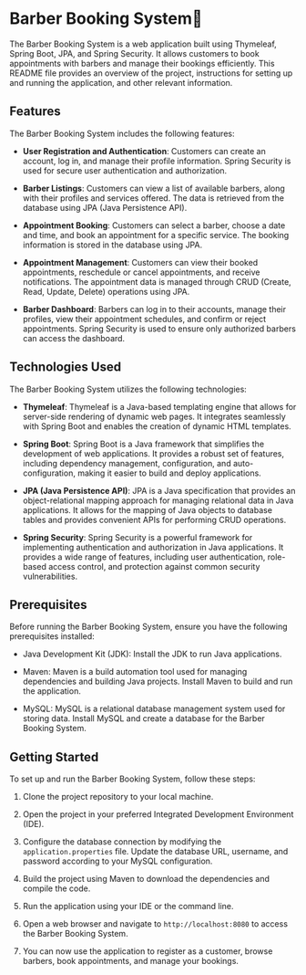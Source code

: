 # Barber Booking System💈

The Barber Booking System is a web application built using Thymeleaf, Spring Boot, JPA, and Spring Security. It allows customers to book appointments with barbers and manage their bookings efficiently. This README file provides an overview of the project, instructions for setting up and running the application, and other relevant information.

## Features

The Barber Booking System includes the following features:

- **User Registration and Authentication**: Customers can create an account, log in, and manage their profile information. Spring Security is used for secure user authentication and authorization.

- **Barber Listings**: Customers can view a list of available barbers, along with their profiles and services offered. The data is retrieved from the database using JPA (Java Persistence API).

- **Appointment Booking**: Customers can select a barber, choose a date and time, and book an appointment for a specific service. The booking information is stored in the database using JPA.

- **Appointment Management**: Customers can view their booked appointments, reschedule or cancel appointments, and receive notifications. The appointment data is managed through CRUD (Create, Read, Update, Delete) operations using JPA.

- **Barber Dashboard**: Barbers can log in to their accounts, manage their profiles, view their appointment schedules, and confirm or reject appointments. Spring Security is used to ensure only authorized barbers can access the dashboard.

## Technologies Used

The Barber Booking System utilizes the following technologies:

- **Thymeleaf**: Thymeleaf is a Java-based templating engine that allows for server-side rendering of dynamic web pages. It integrates seamlessly with Spring Boot and enables the creation of dynamic HTML templates.

- **Spring Boot**: Spring Boot is a Java framework that simplifies the development of web applications. It provides a robust set of features, including dependency management, configuration, and auto-configuration, making it easier to build and deploy applications.

- **JPA (Java Persistence API)**: JPA is a Java specification that provides an object-relational mapping approach for managing relational data in Java applications. It allows for the mapping of Java objects to database tables and provides convenient APIs for performing CRUD operations.

- **Spring Security**: Spring Security is a powerful framework for implementing authentication and authorization in Java applications. It provides a wide range of features, including user authentication, role-based access control, and protection against common security vulnerabilities.

## Prerequisites

Before running the Barber Booking System, ensure you have the following prerequisites installed:

- Java Development Kit (JDK): Install the JDK to run Java applications.

- Maven: Maven is a build automation tool used for managing dependencies and building Java projects. Install Maven to build and run the application.

- MySQL: MySQL is a relational database management system used for storing data. Install MySQL and create a database for the Barber Booking System.

## Getting Started

To set up and run the Barber Booking System, follow these steps:

1. Clone the project repository to your local machine.

2. Open the project in your preferred Integrated Development Environment (IDE).

3. Configure the database connection by modifying the `application.properties` file. Update the database URL, username, and password according to your MySQL configuration.

4. Build the project using Maven to download the dependencies and compile the code.

5. Run the application using your IDE or the command line.

6. Open a web browser and navigate to `http://localhost:8080` to access the Barber Booking System.

7. You can now use the application to register as a customer, browse barbers, book appointments, and manage your bookings.
